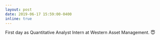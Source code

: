 ```yaml
---
layout: post
date: 2019-06-17 15:59:00-0400
inline: true
---
```


First day as Quantitative Analyst Intern at Western Asset Management. :innocent:
